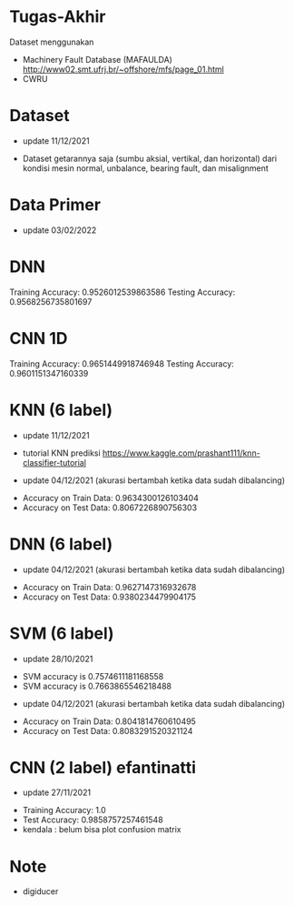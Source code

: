 # Tugas-Akhir
Dataset menggunakan 
- Machinery Fault Database (MAFAULDA)
http://www02.smt.ufrj.br/~offshore/mfs/page_01.html
- CWRU

# Dataset
+ update 11/12/2021
- Dataset getarannya saja (sumbu aksial, vertikal, dan horizontal) dari kondisi mesin normal, unbalance, bearing fault, dan misalignment

# Data Primer
+ update 03/02/2022
# DNN
Training Accuracy:  0.9526012539863586
Testing Accuracy:  0.9568256735801697

# CNN 1D
Training Accuracy:  0.9651449918746948
Testing Accuracy:  0.9601151347160339

# KNN (6 label)
+ update 11/12/2021
- tutorial KNN prediksi https://www.kaggle.com/prashant111/knn-classifier-tutorial
+ update 04/12/2021 (akurasi bertambah ketika data sudah dibalancing)
- Accuracy on Train Data: 0.9634300126103404
- Accuracy on Test Data: 0.8067226890756303

# DNN (6 label)
+ update 04/12/2021 (akurasi bertambah ketika data sudah dibalancing)
- Accuracy on Train Data: 0.9627147316932678
- Accuracy on Test Data: 0.9380234479904175

# SVM (6 label)
+ update 28/10/2021
- SVM accuracy is 0.7574611181168558
- SVM accuracy is 0.7663865546218488

+ update 04/12/2021 (akurasi bertambah ketika data sudah dibalancing)
- Accuracy on Train Data: 0.8041814760610495
- Accuracy on Test Data: 0.8083291520321124

# CNN (2 label) efantinatti
+ update 27/11/2021 
- Training Accuracy:  1.0
- Test Accuracy:  0.9858757257461548
- kendala : belum bisa plot confusion matrix

# Note
- digiducer
